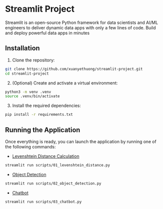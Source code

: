 # Streamlit Project

Streamlit is an open-source Python framework for data scientists and AI/ML engineers to deliver dynamic data apps with only a few lines of code. Build and deploy powerful data apps in minutes

## Installation
1. Clone the repository:
```sh
git clone https://github.com/xuanyethuong/streamlit-project.git
cd streamlit-project
```
2. (Optional) Create and activate a virtual environment:
```sh
python3 -m venv .venv
source .venv/bin/activate
```
3. Install the required dependencies:
```sh
pip install -r requirements.txt
```

## Running the Application
Once everything is ready, you can launch the application by running one of the following commands:
- [Levenshtein Distance Calculation](https://app-project-6q8qbsczuhh54nzt3xatcc.streamlit.app/)
```sh
streamlit run scripts/01_levenshtein_distance.py
```
- [Object Detection](https://app-project-br7kujv2xfmky84mbbzqvq.streamlit.app/)
```sh
streamlit run scripts/02_object_detection.py
```
- [Chatbot](https://app-project-v8ffadoqxud23vgymydvp3.streamlit.app/)
```sh
streamlit run scripts/03_chatbot.py
```

